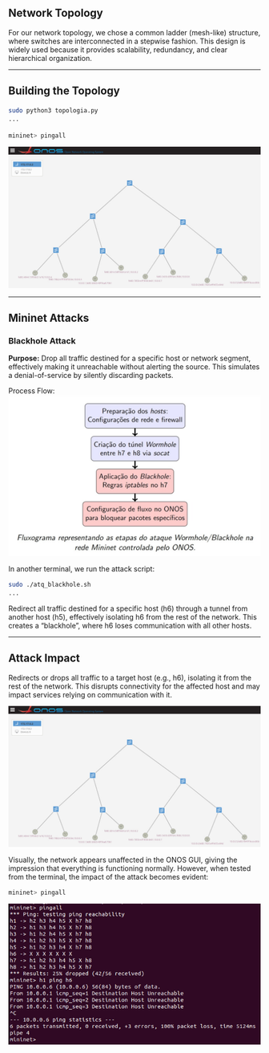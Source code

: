
## Network Topology
For our network topology, we chose a common ladder (mesh-like) structure, where switches are interconnected in a stepwise fashion. This design is widely used because it provides scalability, redundancy, and clear hierarchical organization.

---
## Building the Topology

```bash
sudo python3 topologia.py
...

mininet> pingall
```
![topologia ONOS](images/topologia_no_Onos.jpeg)

---

## Mininet Attacks

### Blackhole Attack

**Purpose:** Drop all traffic destined for a specific host or network segment, effectively making it unreachable without alerting the source. This simulates a denial-of-service by silently discarding packets.

Process Flow:
![topologia ONOS](images/Blackhole.jpeg)


In another terminal, we run the attack script:

```bash
sudo ./atq_blackhole.sh
...

```
Redirect all traffic destined for a specific host (h6) through a tunnel from another host (h5), effectively isolating h6 from the rest of the network. This creates a “blackhole”, where h6 loses communication with all other hosts.

---
## Attack Impact
Redirects or drops all traffic to a target host (e.g., h6), isolating it from the rest of the network. This disrupts connectivity for the affected host and may impact services relying on communication with it.

![topologia ONOS](images/topologia_no_Onos.jpeg)

Visually, the network appears unaffected in the ONOS GUI, giving the impression that everything is functioning normally. However, when tested from the terminal, the impact of the attack becomes evident:

```bash
mininet> pingall
```

![Script attack conection](images/pos_atq_black.jpeg)
